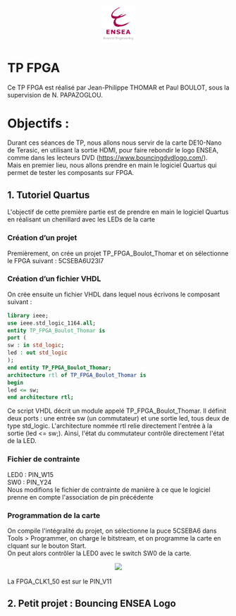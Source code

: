 <p align="center"> <img src="Img/logo_ENSEA.png" width="15%" height="auto" /> </p>

# TP FPGA  

Ce TP FPGA est réalisé par Jean-Philippe THOMAR et Paul BOULOT, sous la supervision de N. PAPAZOGLOU.

# Objectifs : 
Durant ces séances de TP, nous allons nous servir de la carte DE10-Nano de Terasic, en utilisant la sortie HDMI, pour faire rebondir le logo ENSEA, comme dans les lecteurs DVD (https://www.bouncingdvdlogo.com/).  
Mais en premier lieu, nous allons prendre en main le logiciel Quartus qui permet de tester les composants sur FPGA. 

## 1. Tutoriel Quartus
L'objectif de cette première partie est de prendre en main le logiciel Quartus en réalisant un chenillard avec les LEDs de la carte 
### Création d’un projet
Premièrement, on crée un projet TP_FPGA_Boulot_Thomar et on sélectionne le FPGA suivant : 5CSEBA6U23I7

### Création d’un fichier VHDL
On crée ensuite un fichier VHDL dans lequel nous écrivons le composant suivant : 
```vhd
library ieee;
use ieee.std_logic_1164.all;
entity TP_FPGA_Boulot_Thomar is
port (
sw : in std_logic;
led : out std_logic
);
end entity TP_FPGA_Boulot_Thomar;
architecture rtl of TP_FPGA_Boulot_Thomar is
begin
led <= sw;
end architecture rtl;
```
Ce script VHDL décrit un module appelé TP_FPGA_Boulot_Thomar. Il définit deux ports : une entrée sw (un commutateur) et une sortie led, tous deux de type std_logic. L'architecture nommée rtl relie directement l'entrée à la sortie (led <= sw;). Ainsi, l'état du commutateur contrôle directement l'état de la LED.

### Fichier de contrainte
LED0 : PIN_W15  
SW0 : PIN_Y24  
Nous modifions le fichier de contrainte de manière à ce que le logiciel prenne en compte l'association de pin précédente   

### Programmation de la carte
On compile l'intégralité du projet, on sélectionne la puce 5CSEBA6 dans Tools > Programmer, on charge le bitstream, et on programme la carte en clquant sur le bouton Start.   
On peut alors contrôler la LED0 avec le switch SW0 de la carte. 
<p align="center"> <img src="Img/1led.png" width="50%" height="auto" /> </p>


La FPGA_CLK1_50 est sur le PIN_V11

## 2. Petit projet : Bouncing ENSEA Logo
